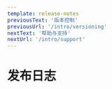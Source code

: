 ```yaml
---
template: release-notes
previousText: '版本控制'
previousUrl: '/intro/versioning'
nextText: '帮助与支持'
nextUrl: '/intro/support'
---
```


# 发布日志
